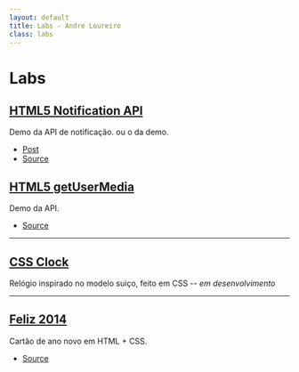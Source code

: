 ```yaml
---
layout: default
title: Labs - Andre Loureiro
class: labs
---
```


# Labs

## [HTML5 Notification API](html5-notification/)
Demo da API de notificação.  ou o  da demo.

- [Post](http://andrel.me/criando-notificacoes-desktop-com-html5/)
- [Source](https://github.com/andreloureiro/html5-notification) 

## [HTML5 getUserMedia](html5-getusermedia/)
Demo da API.

- [Source](https://github.com/andreloureiro/html5-getusermedia)

---

## [CSS Clock](css-clock/)
Relógio inspirado no modelo suiço, feito em CSS -- _em desenvolvimento_

---

## [Feliz 2014](feliz-2014)
Cartão de ano novo em HTML + CSS.

- [Source](https://github.com/andreloureiro/happy-new-year-2014)